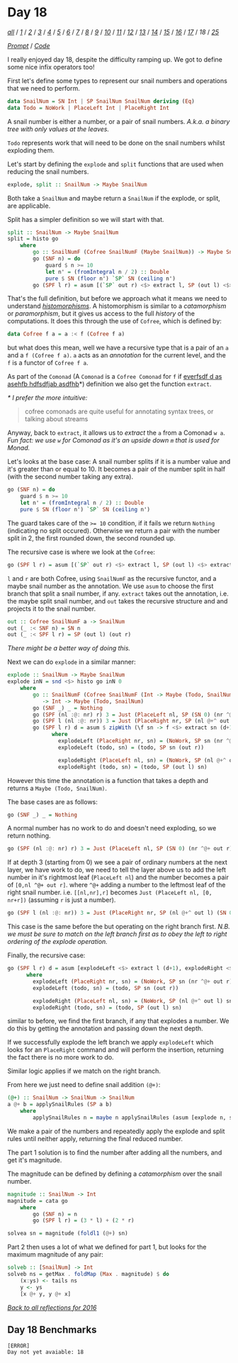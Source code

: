 Day 18
===

<!--
This section is generated and compiled by the build script at ./Build.hs from
the file `./reflections/day18.md`.  If you want to edit this, edit
that file instead!
-->

*[all][reflections]* / *[1][day01]* / *[2][day02]* / *[3][day03]* / *[4][day04]* / *[5][day05]* / *[6][day06]* / *[7][day07]* / *[8][day08]* / *[9][day09]* / *[10][day10]* / *[11][day11]* / *[12][day12]* / *[13][day13]* / *[14][day14]* / *[15][day15]* / *[16][day16]* / *[17][day17]* / *18* / *[25][day25]*

[reflections]: https://github.com/egnwd/advent/blob/main/reflections.md
[day01]: https://github.com/egnwd/advent/blob/2016/reflections-out/day01.md
[day02]: https://github.com/egnwd/advent/blob/2016/reflections-out/day02.md
[day03]: https://github.com/egnwd/advent/blob/2016/reflections-out/day03.md
[day04]: https://github.com/egnwd/advent/blob/2016/reflections-out/day04.md
[day05]: https://github.com/egnwd/advent/blob/2016/reflections-out/day05.md
[day06]: https://github.com/egnwd/advent/blob/2016/reflections-out/day06.md
[day07]: https://github.com/egnwd/advent/blob/2016/reflections-out/day07.md
[day08]: https://github.com/egnwd/advent/blob/2016/reflections-out/day08.md
[day09]: https://github.com/egnwd/advent/blob/2016/reflections-out/day09.md
[day10]: https://github.com/egnwd/advent/blob/2016/reflections-out/day10.md
[day11]: https://github.com/egnwd/advent/blob/2016/reflections-out/day11.md
[day12]: https://github.com/egnwd/advent/blob/2016/reflections-out/day12.md
[day13]: https://github.com/egnwd/advent/blob/2016/reflections-out/day13.md
[day14]: https://github.com/egnwd/advent/blob/2016/reflections-out/day14.md
[day15]: https://github.com/egnwd/advent/blob/2016/reflections-out/day15.md
[day16]: https://github.com/egnwd/advent/blob/2016/reflections-out/day16.md
[day17]: https://github.com/egnwd/advent/blob/2016/reflections-out/day17.md
[day25]: https://github.com/egnwd/advent/blob/2016/reflections-out/day25.md

*[Prompt][d18p]* / *[Code][d18g]*

[d18p]: https://adventofcode.com/2016/day/18
[d18g]: https://github.com/egnwd/advent/blob/main/src/AOC/Challenge/Day18.hs

I really enjoyed day 18, despite the difficulty ramping up.
We got to define some nice infix operators too!

First let's define some types to represent our snail numbers and operations that we need to perform.

```haskell
data SnailNum = SN Int | SP SnailNum SnailNum deriving (Eq)
data Todo = NoWork | PlaceLeft Int | PlaceRight Int
```

A snail number is either a number, or a pair of snail numbers.
_A.k.a. a binary tree with only values at the leaves._

`Todo` represents work that will need to be done on the snail numbers whilst exploding them.

Let's start by defining the `explode` and `split` functions that are used when reducing the snail numbers.

```haskell
explode, split :: SnailNum -> Maybe SnailNum
```

Both take a `SnailNum` and maybe return a `SnailNum` if the explode, or split, are applicable.

Split has a simpler definition so we will start with that.

```haskell
split :: SnailNum -> Maybe SnailNum
split = histo go
    where
        go :: SnailNumF (Cofree SnailNumF (Maybe SnailNum)) -> Maybe SnailNum
        go (SNF n) = do
            guard $ n >= 10
            let n' = (fromIntegral n / 2) :: Double
            pure $ SN (floor n') `SP` SN (ceiling n')
        go (SPF l r) = asum [(`SP` out r) <$> extract l, SP (out l) <$> extract r]
```

That's the full definition, but before we approach what it means we need to understand [_histomorphisms_](https://blog.sumtypeofway.com/posts/recursion-schemes-part-4.html).
A histomorphism is similar to a _catamorphism_ or _paramorphism_, but it gives us access to the full _history_ of the computations.
It does this through the use of `Cofree`, which is defined by:

```haskell
data Cofree f a = a :< f (Cofree f a)
```

but what does this mean, well we have a recursive type that is a pair of an `a` and a `f (Cofree f a)`.
`a` acts as an _annotation_ for the current level, and the `f` is a functor of `Cofree f a`.

As part of the `Comonad` (A `Comonad` is a `Cofree Comonad` for `f` if [everfsdf d as asehfb hdfsdfjab asdfhb](https://hackage.haskell.org/package/free-5.1.7/docs/Control-Comonad-Cofree.html)*) definition we also get the function `extract`.

_* I prefer the more intuitive:_

> cofree comonads are quite useful for annotating syntax trees, or talking about streams

Anyway, back to `extract`, it allows us to _extract_ the `a` from a Comonad `w a`.
_Fun fact: we use `w` for Comonad as it's an upside down `m` that is used for Monad._

Let's looks at the base case:
A snail number splits if it is a number value and it's greater than or equal to 10.
It becomes a pair of the number split in half (with the second number taking any extra).

```haskell
go (SNF n) = do
    guard $ n >= 10
    let n' = (fromIntegral n / 2) :: Double
    pure $ SN (floor n') `SP` SN (ceiling n')
```

The guard takes care of the `>= 10` condition, if it fails we return `Nothing` (indicating no split occured).
Otherwise we return a pair with the number split in 2, the first rounded down, the second rounded up.

The recursive case is where we look at the `Cofree`:

```haskell
go (SPF l r) = asum [(`SP` out r) <$> extract l, SP (out l) <$> extract r]
```

`l` and `r` are both Cofree, using `SnailNumF` as the recursive functor, and a maybe snail number as the annotation.
We use `asum` to choose the first branch that split a snail number, if any.
`extract` takes out the annotation, i.e. the maybe split snail number, and `out` takes the recursive structure and and projects it to the snail number.

```haskell
out :: Cofree SnailNumF a -> SnailNum
out (_ :< SNF n) = SN n
out (_ :< SPF l r) = SP (out l) (out r)
```

_There might be a better way of doing this._

Next we can do `explode` in a similar manner:

```haskell
explode :: SnailNum -> Maybe SnailNum
explode inN = snd <$> histo go inN 0
    where
        go :: SnailNumF (Cofree SnailNumF (Int -> Maybe (Todo, SnailNum)))
           -> Int -> Maybe (Todo, SnailNum)
        go (SNF _) _ = Nothing
        go (SPF (nl :@: nr) r) 3 = Just (PlaceLeft nl, SP (SN 0) (nr ^@+ out r))
        go (SPF l (nl :@: nr)) 3 = Just (PlaceRight nr, SP (nl @+^ out l) (SN 0))
        go (SPF l r) d = asum $ zipWith (\f sn -> f <$> extract sn (d+1)) [explodeLeft, explodeRight] [l,r]
              where
                explodeLeft (PlaceRight nr, sn) = (NoWork, SP sn (nr ^@+ out r))
                explodeLeft (todo, sn) = (todo, SP sn (out r))

                explodeRight (PlaceLeft nl, sn) = (NoWork, SP (nl @+^ out l) sn)
                explodeRight (todo, sn) = (todo, SP (out l) sn)
```

However this time the annotation is a function that takes a depth and returns a `Maybe (Todo, SnailNum)`.

The base cases are as follows:

```haskell
go (SNF _) _ = Nothing
```

A normal number has no work to do and doesn't need exploding, so we return nothing.

```haskell
go (SPF (nl :@: nr) r) 3 = Just (PlaceLeft nl, SP (SN 0) (nr ^@+ out r))
```

If at depth 3 (starting from 0) we see a pair of ordinary numbers at the next layer,
we have work to do, we need to tell the layer above us to add the left number in it's rightmost leaf (`PlaceLeft nl`)
and the number becomes a pair of `[0,nl ^@+ out r]`. where `^@+` adding a number to the leftmost leaf of the right snail number.
i.e. `[[nl,nr],r]` becomes `Just (PlaceLeft nl, [0, nr+r])` (assuming `r` is just a number).

```haskell
go (SPF l (nl :@: nr)) 3 = Just (PlaceRight nr, SP (nl @+^ out l) (SN 0))
```

This case is the same before the but operating on the right branch first.
_N.B. we must be sure to match on the left branch first as to obey the left to right ordering of the explode operation._

Finally, the recursive case:

```haskell
go (SPF l r) d = asum [explodeLeft <$> extract l (d+1), explodeRight <$> extract r (d+1)]
      where
        explodeLeft (PlaceRight nr, sn) = (NoWork, SP sn (nr ^@+ out r))
        explodeLeft (todo, sn) = (todo, SP sn (out r))

        explodeRight (PlaceLeft nl, sn) = (NoWork, SP (nl @+^ out l) sn)
        explodeRight (todo, sn) = (todo, SP (out l) sn)
```

similar to before, we find the first branch, if any that explodes a number.
We do this by getting the annotation and passing down the next depth.

If we successfully explode the left branch we apply `explodeLeft` which looks for an `PlaceRight` command and will perform the insertion,
returning the fact there is no more work to do.

Similar logic applies if we match on the right branch.

From here we just need to define snail addition `(@+)`:

```haskell
(@+) :: SnailNum -> SnailNum -> SnailNum
a @+ b = applySnailRules (SP a b)
    where
        applySnailRules n = maybe n applySnailRules (asum [explode n, split n])
```

We make a pair of the numbers and repeatedly apply the explode and split rules until neither apply, returning the final reduced number.

The part 1 solution is to find the number after adding all the numbers, and get it's magnitude.

The magnitude can be defined by defining a _catamorphism_ over the snail number.

```haskell
magnitude :: SnailNum -> Int
magnitude = cata go
    where
        go (SNF n) = n
        go (SPF l r) = (3 * l) + (2 * r)
```

```haskell
solvea sn = magnitude (foldl1 (@+) sn)
```

Part 2 then uses a lot of what we defined for part 1, but looks for the maximum magnitude of any pair:

```haskell
solveb :: [SnailNum] -> Int
solveb ns = getMax . foldMap (Max . magnitude) $ do
    (x:ys) <- tails ns
    y <- ys
    [x @+ y, y @+ x]
```


*[Back to all reflections for 2016][reflections]*

## Day 18 Benchmarks

```
[ERROR]
Day not yet avaiable: 18
```
